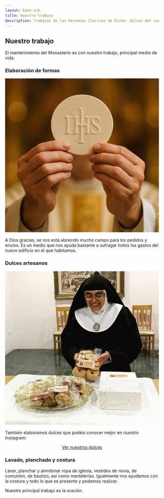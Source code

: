 ```yaml
---
layout: base.njk
title: Nuestro trabajo
description: Trabajos de las Hermanas Clarisas de Elche: dulces del convento, elaboración artesanal artesanos de formas, dulces caseros y labores de costura, planchado y bordado.
---
```


<h2 class="centrado">Nuestro trabajo</h2>

<p>
El mantenimiento del Monasterio es con nuestro trabajo, principal medio de vida.
</p>

<h3>Elaboración de formas</h3>
<img src="/imagenes/formas.png" alt="Formas para la consagración" />
<p>
A Dios gracias, se nos está abriendo mucho campo para los pedidos y envíos. Es un medio que nos ayuda bastante a sufragar todos los gastos del nuevo edificio en el que habitamos.
</p>

<h3>Dulces artesanos</h3>
<img src="/imagenes/HermanaDulces.jpg" alt="Una de nuestras hermanas con dulces" />
<p>
También elaboramos dulces que podéis conocer mejor en nuestro Instagram:
</p>
<p style="text-align:center;">
  <a href="https://www.instagram.com/deliciasdesantaclaraelche/" target="_blank" class="boton">
    Ver nuestros dulces
  </a>
</p>


  
<h3>Lavado, planchado y costura</h3>
<p>
Lavar, planchar y almidonar ropa de iglesia, vestidos de novia, de comunión, de bautizo, así como mantelerías.  
Igualmente nos ayudamos con la costura y todo lo que se presente y podamos realizar.
</p>

<p class="frase-impacto">
Nuestro principal trabajo es la oración.
</p>
